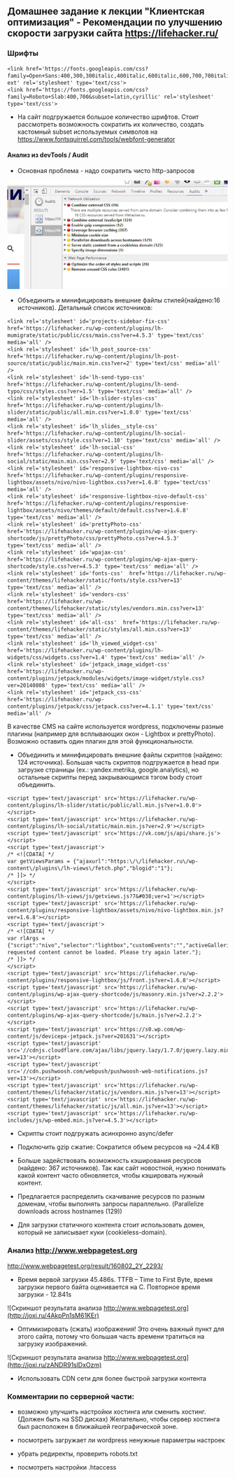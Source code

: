 ## Домашнее задание к лекции "Клиентская оптимизация" - Рекомендации по улучшению скорости загрузки сайта https://lifehacker.ru/

### Шрифты

```
<link href='https://fonts.googleapis.com/css?family=Open+Sans:400,300,300italic,400italic,600italic,600,700,700italic,800,800italic&subset=latin,cyrillic,cyrillic-ext' rel='stylesheet' type='text/css'>
<link href='https://fonts.googleapis.com/css?family=Roboto+Slab:400,700&subset=latin,cyrillic' rel='stylesheet' type='text/css'>
```
- На сайт подгружается большое количество шрифтов. Стоит рассмотреть возможность сократить их количество, создать кастомный subset 
используемых символов на https://www.fontsquirrel.com/tools/webfont-generator

####  Анализ из devTools / Audit

- Основная проблема - надо сократить чисто http-запросов

![Скриншот результата анализа devTools/Audit](img/01eb7903da.jpg)

- Объединить и минифицировать внешние файлы стилей(найдено:16 источников). Детальный список источников:

```
<link rel='stylesheet' id='projects-sidebar-fix-css'  href='https://lifehacker.ru/wp-content/plugins/lh-mumigrate/static/public/css/main.css?ver=4.5.3' type='text/css' media='all' />
<link rel='stylesheet' id='lh_post_source-css'  href='https://lifehacker.ru/wp-content/plugins/lh-post-source/static/public/main.min.css?ver=2' type='text/css' media='all' />
<link rel='stylesheet' id='lh-send-typo-css'  href='https://lifehacker.ru/wp-content/plugins/lh-send-typo/css/styles.css?ver=1.5' type='text/css' media='all' />
<link rel='stylesheet' id='lh-slider-styles-css'  href='https://lifehacker.ru/wp-content/plugins/lh-slider/static/public/all.min.css?ver=1.0.0' type='text/css' media='all' />
<link rel='stylesheet' id='lh_slides__style-css'  href='https://lifehacker.ru/wp-content/plugins/lh-social-slider/assets/css/style.css?ver=1.10' type='text/css' media='all' />
<link rel='stylesheet' id='lh-social-css'  href='https://lifehacker.ru/wp-content/plugins/lh-social/static/main.min.css?ver=2.9' type='text/css' media='all' />
<link rel='stylesheet' id='responsive-lightbox-nivo-css'  href='https://lifehacker.ru/wp-content/plugins/responsive-lightbox/assets/nivo/nivo-lightbox.css?ver=1.6.8' type='text/css' media='all' />
<link rel='stylesheet' id='responsive-lightbox-nivo-default-css'  href='https://lifehacker.ru/wp-content/plugins/responsive-lightbox/assets/nivo/themes/default/default.css?ver=1.6.8' type='text/css' media='all' />
<link rel='stylesheet' id='prettyPhoto-css'  href='https://lifehacker.ru/wp-content/plugins/wp-ajax-query-shortcode/js/prettyPhoto/css/prettyPhoto.css?ver=4.5.3' type='text/css' media='all' />
<link rel='stylesheet' id='wpajax-css'  href='https://lifehacker.ru/wp-content/plugins/wp-ajax-query-shortcode/style.css?ver=4.5.3' type='text/css' media='all' />
<link rel='stylesheet' id='fonts-css'  href='https://lifehacker.ru/wp-content/themes/lifehacker/static/fonts/style.css?ver=13' type='text/css' media='all' />
<link rel='stylesheet' id='vendors-css'  href='https://lifehacker.ru/wp-content/themes/lifehacker/static/styles/vendors.min.css?ver=13' type='text/css' media='all' />
<link rel='stylesheet' id='all-css'  href='https://lifehacker.ru/wp-content/themes/lifehacker/static/styles/all.min.css?ver=13' type='text/css' media='all' />
<link rel='stylesheet' id='lh_viewed_widget-css'  href='https://lifehacker.ru/wp-content/plugins/lh-widgets/css/widgets.css?ver=1.4' type='text/css' media='all' />
<link rel='stylesheet' id='jetpack_image_widget-css'  href='https://lifehacker.ru/wp-content/plugins/jetpack/modules/widgets/image-widget/style.css?ver=20140808' type='text/css' media='all' />
<link rel='stylesheet' id='jetpack_css-css'  href='https://lifehacker.ru/wp-content/plugins/jetpack/css/jetpack.css?ver=4.1.1' type='text/css' media='all' />
```
В качестве CMS на сайте используется wordpress, подключены разные плагины (например для всплывающих окон - Lightbox и prettyPhoto). 
Возможно оставить один плагин для этой функциональности.

- Объединить и минифицировать внешние файлы скриптов (найдено: 124 источника). 
Большая часть скриптов подгружается в head при загрузке страницы (ex.: yandex.metrika, google.analytics), но остальные скрипты перед закрывающимся тэгом body стоит объединить.

```
<script type='text/javascript' src='https://lifehacker.ru/wp-content/plugins/lh-slider/static/public/all.min.js?ver=1.0.0'></script>
<script type='text/javascript' src='https://lifehacker.ru/wp-content/plugins/lh-social/static/main.min.js?ver=2.9'></script>
<script type='text/javascript' src='https://vk.com/js/api/share.js'></script>
<script type='text/javascript'>
/* <![CDATA[ */
var getViewsParams = {"ajaxurl":"https:\/\/lifehacker.ru\/wp-content\/plugins\/lh-views\/fetch.php","blogid":"1"};
/* ]]> */
</script>
<script type='text/javascript' src='https://lifehacker.ru/wp-content/plugins/lh-views/js/getviews.js?7&#038;ver=1'></script>
<script type='text/javascript' src='https://lifehacker.ru/wp-content/plugins/responsive-lightbox/assets/nivo/nivo-lightbox.min.js?ver=1.6.8'></script>
<script type='text/javascript'>
/* <![CDATA[ */
var rlArgs = {"script":"nivo","selector":"lightbox","customEvents":"","activeGalleries":"1","effect":"fade","clickOverlayToClose":"1","keyboardNav":"1","errorMessage":"The requested content cannot be loaded. Please try again later."};
/* ]]> */
</script>
<script type='text/javascript' src='https://lifehacker.ru/wp-content/plugins/responsive-lightbox/js/front.js?ver=1.6.8'></script>
<script type='text/javascript' src='https://lifehacker.ru/wp-content/plugins/wp-ajax-query-shortcode/js/masonry.min.js?ver=2.2.2'></script>
<script type='text/javascript' src='https://lifehacker.ru/wp-content/plugins/wp-ajax-query-shortcode/js/main.js?ver=2.2.2'></script>
<script type='text/javascript' src='https://s0.wp.com/wp-content/js/devicepx-jetpack.js?ver=201631'></script>
<script type='text/javascript' src='//cdnjs.cloudflare.com/ajax/libs/jquery.lazy/1.7.0/jquery.lazy.min.js?ver=13'></script>
<script type='text/javascript' src='//cdn.pushwoosh.com/webpush/pushwoosh-web-notifications.js?ver=13'></script>
<script type='text/javascript' src='https://lifehacker.ru/wp-content/themes/lifehacker/static/js/vendors.min.js?ver=13'></script>
<script type='text/javascript' src='https://lifehacker.ru/wp-content/themes/lifehacker/static/js/all.min.js?ver=13'></script>
<script type='text/javascript' src='https://lifehacker.ru/wp-includes/js/wp-embed.min.js?ver=4.5.3'></script>
```

- Скрипты стоит подгружать асинхронно async/defer

- Подключить gzip сжатие: 
Сократится объем ресурсов на ~24.4 KB

- Больше задействовать возможность кэширования ресурсов (найдено: 367 источников). Так как сайт новостной, нужно понимать какой контент часто обновляется, чтобы
кэшировать нужный контент.

- Предлагается распределить скачивание ресурсов по разным доменам, чтобы выполнять запросы параллельно. (Parallelize downloads across hostnames (129))

- Для загрузки статичного контента стоит использовать домен, который не записывает куки (cookieless-domain).

### Анализ http://www.webpagetest.org
 
http://www.webpagetest.org/result/160802_2Y_2293/

- Время вервой загрузки 45.486s. 
TTFB – Time to First Byte, время загрузки первого байта оценивается на C. 
Повторное время загрузки - 12.841s

![Скриншот результата анализа http://www.webpagetest.org](http://joxi.ru/4AkpPn1sM61KEr)


- Оптимизировать (сжать) изображения! Это очень важный пункт для этого сайта, потому что большая часть времени тратиться
 на загрузку изображений. 
 
![Скриншот результата анализа http://www.webpagetest.org](http://joxi.ru/zANDR91slDxOzm)

- Использовать CDN сети для более быстрой загрузки контента

### Комментарии по серверной части: 
 
- возможно улучшить настройки хостинга или сменить хостинг. (Должен быть на SSD дисках) Желательно, чтобы сервер хостинга
был расположен в ближайшей географической зоне.

- посмотреть загружает ли wordpress ненужные параметры настроек

- убрать редиректы, проверить robots.txt

- посмотреть настройки .htaccess
 



